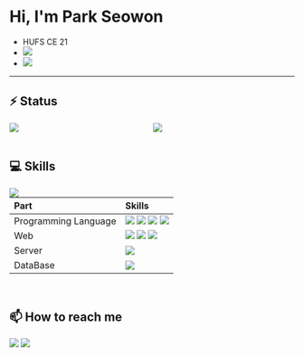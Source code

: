 <h1>Hi, I'm Park Seowon</h1>

- HUFS CE 21
- <a href="https://tjdnjs.github.io/" target="_blank"><img src="https://img.shields.io/badge/Tech.blog-%23121011.svg?style=for-the-badge&logo=github&logoColor=white"/></a>
- <a href="https://www.notion.so/SEOWON-14570fa89952413799288b3ef7fe7091" target="_blank"><img src="https://img.shields.io/badge/Notion-%23000000.svg?style=for-the-badge&logo=notion&logoColor=white"/></a>

---

<h2>⚡ Status</h2>

<div align="center">

<img align="left" src="https://github-readme-stats.vercel.app/api?username=Tjdnjs&show_icons=true&theme=tokyonight&icon_color=AA0017"> 

<img src="http://mazassumnida.wtf/api/v2/generate_badge?boj=2seowon">

</div>

<br>

<h2>💻 Skills</h2>

<div align="center">

 <img align="left" src="https://github-readme-stats.vercel.app/api/top-langs/?username=Tjdnjs&layout=compact&langs_count=10"/>
  
|Part|Skills|
|:---|:---|
|Programming Language|<img src="https://img.shields.io/badge/python-3670A0?style=for-the-badge&logo=python&logoColor=ffdd54">  <img src="https://img.shields.io/badge/c-%2300599C.svg?style=for-the-badge&logo=c&logoColor=white">  <img src="https://img.shields.io/badge/c++-%2300599C.svg?style=for-the-badge&logo=c%2B%2B&logoColor=white">  <img src="https://img.shields.io/badge/r-%23276DC3.svg?style=for-the-badge&logo=r&logoColor=white">|
|Web|<img src="https://img.shields.io/badge/html5-%23E34F26.svg?style=for-the-badge&logo=html5&logoColor=white">  <img src="https://img.shields.io/badge/css3-%231572B6.svg?style=for-the-badge&logo=css3&logoColor=white">  <img src="https://img.shields.io/badge/javascript-%23323330.svg?style=for-the-badge&logo=javascript&logoColor=%23F7DF1E">|
|Server|<img src="https://img.shields.io/badge/flask-%23000.svg?style=for-the-badge&logo=flask&logoColor=white">|
|DataBase|<img src="https://img.shields.io/badge/mysql-%2300f.svg?style=for-the-badge&logo=mysql&logoColor=white">|
  
 
</div>
  
<br>

<h2>📫 How to reach me</h2>

<a href="https://www.instagram.com/s__won_._/" target="_blank"><img src="https://img.shields.io/badge/Instagram-%23E4405F.svg?style=for-the-badge&logo=INSTAGRAM&logoColor=white"/></a>
<a href="mailto:2seowon@naver.com" target="_blank"><img src="https://img.shields.io/badge/EMAIL-00C300?style=for-the-badge&logo=gmail&logoColor=white"/></a>
